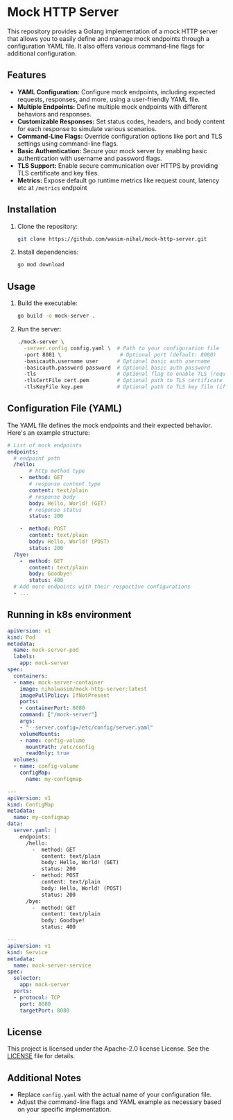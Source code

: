 # Mock HTTP Server
This repository provides a Golang implementation of a mock HTTP server that allows you to easily define and manage mock endpoints through a configuration YAML file. It also offers various command-line flags for additional configuration.

## Features

- **YAML Configuration:** Configure mock endpoints, including expected requests, responses, and more, using a user-friendly YAML file.
- **Multiple Endpoints:** Define multiple mock endpoints with different behaviors and responses.
- **Customizable Responses:** Set status codes, headers, and body content for each response to simulate various scenarios.
- **Command-Line Flags:** Override configuration options like port and TLS settings using command-line flags.
- **Basic Authentication:** Secure your mock server by enabling basic authentication with username and password flags.
- **TLS Support:** Enable secure communication over HTTPS by providing TLS certificate and key files.
- **Metrics:** Expose default go runtime metrics like request count, latency etc at `/metrics` endpoint

## Installation

1. Clone the repository:

    ```bash
    git clone https://github.com/wasim-nihal/mock-http-server.git
    ```


2. Install dependencies:

    ```bash
    go mod download
    ```


## Usage

1. Build the executable:

    ```bash
    go build -o mock-server .
    ```


2. Run the server:

    ```bash
    ./mock-server \
      -server.config config.yaml \  # Path to your configuration file
      -port 8081 \                   # Optional port (default: 8080)
      -basicauth.username user      # Optional basic auth username
      -basicauth.password password  # Optional basic auth password
      -tls                          # Optional flag to enable TLS (requires certificate and key)
      -tlsCertFile cert.pem         # Optional path to TLS certificate file (if -tls is set)
      -tlsKeyFile key.pem           # Optional path to TLS key file (if -tls is set)
    ```


## Configuration File (YAML)

The YAML file defines the mock endpoints and their expected behavior. Here's an example structure:

```yaml
# List of mock endpoints
endpoints:
  # endpoint path
  /hello:
       # http method type
    -  method: GET
       # response content type
       content: text/plain
       # response body
       body: Hello, World! (GET)
       # response status
       status: 200

    -  method: POST
       content: text/plain
       body: Hello, World! (POST)
       status: 200
  /bye:
    -  method: GET
       content: text/plain
       body: Goodbye!
       status: 400
  # Add more endpoints with their respective configurations
  - ...
```

## Running in k8s environment
```yaml
apiVersion: v1
kind: Pod
metadata:
  name: mock-server-pod
  labels:
    app: mock-server
spec:
  containers:
  - name: mock-server-container
    image: nihalwasim/mock-http-server:latest
    imagePullPolicy: IfNotPresent
    ports:
    - containerPort: 8080
    command: ["/mock-server"]
    args:
    - "--server.config=/etc/config/server.yaml"
    volumeMounts:
    - name: config-volume
      mountPath: /etc/config
      readOnly: true
  volumes:
  - name: config-volume
    configMap:
      name: my-configmap

---
apiVersion: v1
kind: ConfigMap
metadata:
  name: my-configmap
data:
  server.yaml: |
    endpoints:
      /hello:
        -  method: GET
           content: text/plain
           body: Hello, World! (GET)
           status: 200
        -  method: POST
           content: text/plain
           body: Hello, World! (POST)
           status: 200
      /bye:
        -  method: GET
           content: text/plain
           body: Goodbye!
           status: 400

---
apiVersion: v1
kind: Service
metadata:
  name: mock-server-service
spec:
  selector:
    app: mock-server
  ports:
  - protocol: TCP
    port: 8080
    targetPort: 8080
```

## License
This project is licensed under the Apache-2.0 license License. See the [LICENSE](https://github.com/wasim-nihal/mock-http-server/blob/master/LICENSE) file for details.

## Additional Notes
- Replace `config.yaml` with the actual name of your configuration file.
- Adjust the command-line flags and YAML example as necessary based on your specific implementation.
